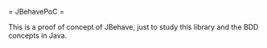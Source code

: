 = JBehavePoC =

This is a proof of concept of JBehave, just to study this library and the BDD concepts in Java.
